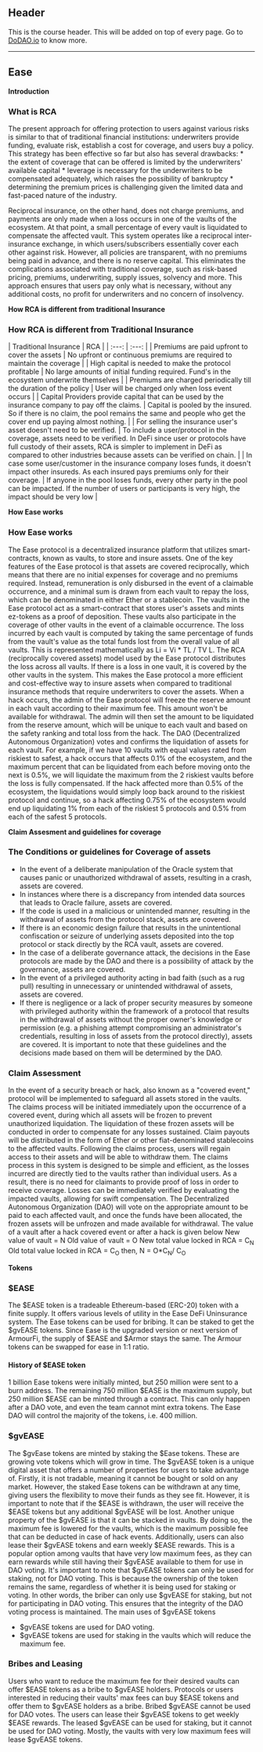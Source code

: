 ## Header
This is the course header. This will be added on top of every page. Go to [DoDAO.io](https://www.dodao.io) to know more.

 ---
 
 ## Ease
 
 **Introduction**        
### What is RCA 
The present approach for offering protection to users against various risks is similar to that of traditional financial institutions: underwriters provide funding, evaluate risk, establish a cost for coverage, and users buy a policy.  This strategy has been effective so far but also has several drawbacks:  * the extent of coverage that can be offered is limited by the underwriters' available capital * leverage is necessary for the underwriters to be compensated adequately, which raises the possibility of bankruptcy * determining the premium prices is challenging given the limited data and fast-paced nature of the industry.

 Reciprocal insurance, on the other hand, does not charge premiums, and payments are only made when a loss occurs in
one of the vaults of the ecosystem. At that point, a small percentage of every vault is liquidated to compensate the affected vault.
 This system operates like a reciprocal inter-insurance exchange, in which users/subscribers essentially cover each
other against risk. However, all policies are transparent, with no premiums being paid in advance, and there is no reserve capital. This eliminates the complications associated with traditional coverage, such as risk-based pricing, premiums, underwriting, supply issues, solvency and more.
 This approach ensures that users pay only what is necessary, without any additional costs, no profit for
underwriters and no concern of insolvency.
 
 **How RCA is different from traditional Insurance**        
### How RCA is different from Traditional Insurance
| Traditional Insurance | RCA | | :---: | :---: | | Premiums are paid upfront to cover the assets | No upfront or continuous premiums are required to maintain the coverage | | High capital is needed to make the protocol profitable | No large amounts of initial funding required. Fund's in the ecosystem underwrite themselves | | Premiums are charged periodically till the duration of the policy | User will be charged only when loss event occurs | | Capital Providers provide capital that can be used by the insurance company to pay off the claims. | Capital is pooled by the insured. So if there is no claim, the pool remains the same and people who get the cover end up paying almost nothing. | | For selling the insurance user's asset doesn't need to be verified. | To include a user/protocol in the coverage, assets need to be verified.  In DeFi since user or protocols have full custody of their assets, RCA is simpler to implement in DeFi as compared to other industries because assets can be verified on chain. | | In case some user/customer in the insurance company loses funds, it doesn't impact other insureds.  As each insured pays premiums only for their coverage.  | If anyone in the pool loses funds, every other party in the pool can be impacted. If the number of users or participants is very high, the impact should be very low |

              
 
 **How Ease works**        
### How Ease works
The Ease protocol is a decentralized insurance platform that utilizes smart-contracts, known as vaults, to store and insure assets.  One of the key features of the Ease protocol is that assets are covered reciprocally, which means that there are no initial expenses  for coverage and no premiums required. Instead, remuneration is only disbursed in the event of a claimable occurrence, and a minimal  sum is drawn from each vault to repay the loss, which can be denominated in either Ether or a stablecoin.
The vaults in the Ease protocol act as a smart-contract that stores user's assets and mints ez-tokens as a proof of deposition.  These vaults also participate in the coverage of other vaults in the event of a claimable occurrence. The loss incurred by  each vault is computed by taking the same percentage of funds from the vault's value as the total funds lost from the overall  value of all vaults. This is represented mathematically as Li = Vi * TL / TV L.
The RCA (reciprocally covered assets) model used by the Ease protocol distributes the loss across all vaults. If there is a  loss in one vault, it is covered by the other vaults in the system. This makes the Ease protocol a more efficient and  cost-effective way to insure assets when compared to traditional insurance methods that require underwriters to cover the assets.
When a hack occurs, the admin of the Ease protocol will freeze the reserve amount in each vault according to their maximum fee.  This amount won't be available for withdrawal. The admin will then set the amount to be liquidated from the reserve amount, which  will be unique to each vault and based on the safety ranking and total loss from the hack. The DAO (Decentralized Autonomous Organization)  votes and confirms the liquidation of assets for each vault. 
For example, if we have 10 vaults with equal values rated from riskiest to safest, a hack occurs that affects 0.1% of the ecosystem, and the maximum percent that can be liquidated from each before moving onto the next is 0.5%, we will liquidate the maximum from the 2 riskiest vaults before the loss is fully compensated. If the hack affected more than 0.5% of the ecosystem, the liquidations would simply loop back around to the riskiest protocol and continue, so a hack affecting 0.75% of the ecosystem would end up liquidating 1% from each of the riskiest 5 protocols and 0.5% from each of the safest 5 protocols.
 
 **Claim Assesment and guidelines for coverage**        
### The Conditions or guidelines for Coverage of assets
* In the event of a deliberate manipulation of the Oracle system that causes panic or unauthorized withdrawal of assets, resulting in a crash, assets are covered.
* In instances where there is a discrepancy from intended data sources that leads to Oracle failure, assets are covered.
* If the code is used in a malicious or unintended manner, resulting in the withdrawal of assets from the protocol stack, assets are covered.
* If there is an economic design failure that results in the unintentional confiscation or seizure of underlying assets deposited into the  top protocol or stack directly by the RCA vault, assets are covered.
* In the case of a deliberate governance attack, the decisions in the Ease protocols are made by the DAO and there is a possibility of attack  by the governance, assets are covered.
* In the event of a privileged authority acting in bad faith (such as a rug pull) resulting in unnecessary or unintended withdrawal of assets,  assets are covered.
* If there is negligence or a lack of proper security measures by someone with privileged authority within the framework of a protocol that results in the  withdrawal of assets without the proper owner's knowledge or permission (e.g. a phishing attempt compromising an administrator's credentials, resulting in  loss of assets from the protocol directly), assets are covered. 
It is important to note that these guidelines and the decisions made based on them will be determined by the DAO.

### Claim Assessment
In the event of a security breach or hack, also known as a "covered event," protocol will be implemented to safeguard all assets stored in the vaults. The claims process will be initiated immediately upon the occurrence of a covered event, during which all assets will be frozen to prevent unauthorized liquidation. The liquidation of these frozen assets will be conducted in order to compensate for any losses sustained. Claim payouts will be distributed in the form of Ether or other fiat-denominated stablecoins to the affected vaults. Following the claims process, users will regain access to their assets and will be able to withdraw them.
The claims process in this system is designed to be simple and efficient, as the losses incurred are directly tied to the vaults rather than individual users. As a result, there is no need for claimants to provide proof of loss in order to receive coverage. Losses can be immediately verified by evaluating the impacted vaults, allowing for swift compensation. The Decentralized Autonomous Organization (DAO) will vote on the appropriate amount to be paid to each affected vault, and once the funds have been allocated, the frozen assets will be unfrozen and made available for withdrawal.
The value of a vault after a hack covered event or after a hack is given below
New value of vault = N
Old value of vault = O
New total value locked in RCA = C<sub>N</sub>
Old total value locked in RCA = C<sub>O</sub>
then,
N = O*C<sub>N</sub>/  C<sub>O</sub>
 
 **Tokens**        

### $EASE
The $EASE token is a tradeable Ethereum-based (ERC-20) token with a finite supply. It offers various levels of utility in the Ease DeFi Uninsurance system. The Ease tokens can be used for bribing. It can be staked to get the $gvEASE tokens.
Since Ease is the upgraded version or next version of ArmourFi, the supply of $EASE and $Armor stays the same. The Armour tokens can be swapped for ease in 1:1 ratio.

#### History of $EASE token
1 billion Ease tokens were initially minted, but 250 million were sent to a burn address. The remaining 750 million $EASE is the maximum supply, but 250 million $EASE can be minted through a contract. This can only happen after a DAO vote, and even the team cannot mint extra tokens. The Ease DAO will control the majority of the tokens, i.e. 400 million.
### $gvEASE
The $gvEase tokens are minted by staking the $Ease tokens. These are growing vote tokens which will grow in time.
The $gvEASE token is a unique digital asset that offers a number of properties for users to take advantage of. Firstly, it is not tradable, meaning it cannot be bought or sold on any market. However, the staked Ease tokens can be withdrawn at any time, giving users the flexibility to move their funds as they see fit. However, it is important to note that if the $EASE is withdrawn, the user will receive the $EASE tokens but any additional $gvEASE will be lost.
Another unique property of the $gvEASE is that it can be stacked in vaults. By doing so, the maximum fee is lowered for the vaults, which is the maximum possible fee that can be deducted in case of hack events. Additionally, users can also lease their $gvEASE tokens and earn weekly $EASE rewards. This is a popular option among vaults that have very low maximum fees, as they can earn rewards while still having their $gvEASE available to them for use in DAO voting.
It's important to note that $gvEASE tokens can only be used for staking, not for DAO voting. This is because the ownership of the token remains the same, regardless of whether it is being used for staking or voting. In other words, the briber can only use $gvEASE for staking, but not for participating in DAO voting. This ensures that the integrity of the DAO voting process is maintained.
The main uses of $gvEASE tokens
* $gvEASE tokens are used for DAO voting.
* $gvEASE tokens are used for staking in the vaults which will reduce the maximum fee.
### Bribes and Leasing
Users who want to reduce the maximum fee for their desired vaults can offer $EASE tokens as a bribe to $gvEASE holders. Protocols or users interested in reducing their vaults' max fees can buy $EASE tokens and offer them to $gvEASE holders as a bribe. Bribed $gvEASE cannot be used for DAO votes.
The users can lease their $gvEASE tokens to get weekly $EASE rewards. The leased $gvEASE can be used for staking, but it cannot be used for DAO voting. Mostly, the vaults with very low maximum fees will lease $gvEASE tokens.
 
 
